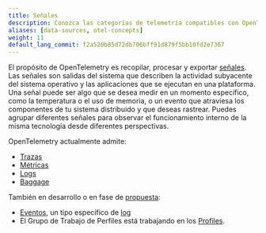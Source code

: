 ```yaml
---
title: Señales
description: Conozca las categorías de telemetría compatibles con OpenTelemetry
aliases: [data-sources, otel-concepts]
weight: 11
default_lang_commit: f2a520b85d72db706bff91d879f5bb10fd2e7367
---
```


El propósito de OpenTelemetry es recopilar, procesar y exportar [señales]. Las
señales son salidas del sistema que describen la actividad subyacente del
sistema operativo y las aplicaciones que se ejecutan en una plataforma. Una
señal puede ser algo que se desea medir en un momento específico, como la
temperatura o el uso de memoria, o un evento que atraviesa los componentes de tu
sistema distribuido y que deseas rastrear. Puedes agrupar diferentes señales
para observar el funcionamiento interno de la misma tecnología desde diferentes
perspectivas.

OpenTelemetry actualmente admite:

- [Trazas](traces)
- [Métricas](metrics)
- [Logs](logs)
- [Baggage](baggage)

También en desarrollo o en fase de [propuesta]:

- [Eventos], un tipo específico de [log](logs)
- El Grupo de Trabajo de Perfiles está trabajando en los [Profiles].

[Eventos]: /docs/specs/otel/logs/data-model/#events
[Profiles]:
  https://github.com/open-telemetry/opentelemetry-specification/blob/main/oteps/profiles/0212-profiling-vision.md
[propuesta]:
  https://github.com/open-telemetry/opentelemetry-specification/tree/main/oteps/#readme
[señales]: /docs/specs/otel/glossary/#signals
